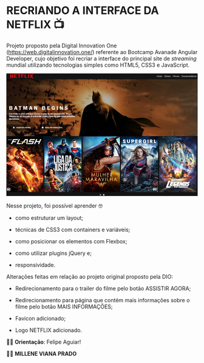 # RECRIANDO A INTERFACE DA NETFLIX :tv:

Projeto proposto pela Digital Innovation One  (https://web.digitalinnovation.one/) referente ao Bootcamp Avanade Angular Developer, cujo objetivo foi recriar a interface do principal site de *streaming* mundial utilizando tecnologias simples como HTML5, CSS3 e JavaScript. 

![capa](img/capa.png)

Nesse projeto, foi possível aprender :nerd_face: 

- como estruturar um layout;

- técnicas de CSS3 com containers e variáveis;

- como posicionar os elementos com Flexbox;

- como utilizar plugins jQuery e;

- responsividade.

  

Alterações feitas em relação ao projeto original proposto pela DIO:

- Redirecionamento para o trailer do filme pelo botão ASSISTIR AGORA;

- Redirecionamento para página que contém mais informações sobre o filme pelo botão MAIS INFORMAÇÕES;

- Favicon adicionado;

- Logo NETFLIX adicionado.

  

 :man_teacher: **Orientação**: Felipe Aguiar!

:woman_technologist: **MILLENE VIANA PRADO**



